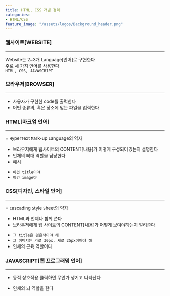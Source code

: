```yaml
---
title: HTML, CSS 개념 정리
categories:
- HTML/CSS
feature_image: "/assets/logos/Background_header.png"
---
```

### 웹사이트[WEBSITE]
---
Website는 2~3개 Language[언어]로 구현한다  
주로 세 가지 언어를 사용한다  
`HTML, CSS, JAVASCRIPT`  
### 브라우저[BROWSER]
---
* 사용자가 구현한 code를 출력한다  
* 어떤 종류의, 혹은 장소에 맞는 파일을 입력한다  
### HTML[마크업 언어]
---
= `H`yper`T`ext `M`ark-up `L`anguage의 약자   
* 브라우저에게 웹사이트의 CONTENT[내용]가 어떻게 구성되어있는지 설명한다  
* 인체의 뼈대 역할을 담당한다  
* 예시  
- `이건 title이야`
- `이건 image야`
### CSS[디자인, 스타일 언어]
---
= `C`ascading `S`tyle `S`heet의 약자
* HTML과 언제나 함께 쓴다  
* 브라우저에게 웹 사이트의 CONTENT[내용]가 어떻게 보여야하는지 알려준다  
- `그 title은 검은색이야 해`  
- `그 이미지는 가로 30px, 세로 25px이어야 해`  
- 인체의 근육 역할이다  
### JAVASCRIPT[웹 프로그래밍 언어]
---
* 동적 상호작용 클릭하면 무언가 생기고 나타난다  
- 인체의 뇌 역할을 한다  


<!-- more -->
